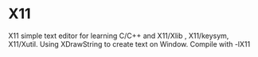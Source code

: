 # X11
X11 simple text editor for learning C/C++ and X11/Xlib , X11/keysym, X11/Xutil. Using XDrawString to create text on Window. Compile with -lX11
